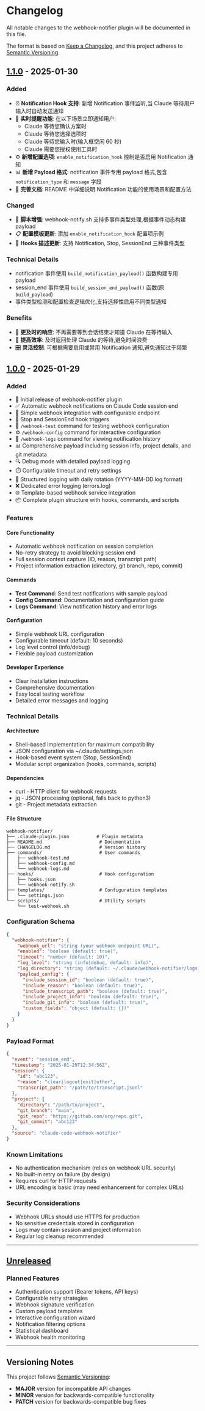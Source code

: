 # Changelog

All notable changes to the webhook-notifier plugin will be documented in this file.

The format is based on [Keep a Changelog](https://keepachangelog.com/en/1.0.0/),
and this project adheres to [Semantic Versioning](https://semver.org/spec/v2.0.0.html).

## [1.1.0] - 2025-01-30

### Added
- ⏰ **Notification Hook 支持**: 新增 Notification 事件监听,当 Claude 等待用户输入时自动发送通知
- 🔔 **实时提醒功能**: 在以下场景立即通知用户:
  - Claude 等待您确认方案时
  - Claude 等待您选择选项时
  - Claude 等待您输入时(输入框空闲 60 秒)
  - Claude 需要您授权使用工具时
- ⚙️ **新增配置选项**: `enable_notification_hook` 控制是否启用 Notification 通知
- 📊 **新增 Payload 格式**: notification 事件专用 payload 格式,包含 `notification_type` 和 `message` 字段
- 📝 **完善文档**: README 中详细说明 Notification 功能的使用场景和配置方法

### Changed
- 🔄 **脚本增强**: webhook-notify.sh 支持多事件类型处理,根据事件动态构建 payload
- 📋 **配置模板更新**: 添加 `enable_notification_hook` 配置项示例
- 📖 **Hooks 描述更新**: 支持 Notification, Stop, SessionEnd 三种事件类型

### Technical Details
- notification 事件使用 `build_notification_payload()` 函数构建专用 payload
- session_end 事件使用 `build_session_end_payload()` 函数(原 `build_payload`)
- 事件类型检测和配置检查逻辑优化,支持选择性启用不同类型通知

### Benefits
- 🎯 **更及时的响应**: 不再需要等到会话结束才知道 Claude 在等待输入
- 💪 **提高效率**: 及时返回处理 Claude 的等待,避免时间浪费
- 🎛️ **灵活控制**: 可根据需要启用或禁用 Notification 通知,避免通知过于频繁

## [1.0.0] - 2025-01-29

### Added
- 🎉 Initial release of webhook-notifier plugin
- ✅ Automatic webhook notifications on Claude Code session end
- 🔗 Simple webhook integration with configurable endpoint
- 🎯 Stop and SessionEnd hook triggers
- 🧪 `/webhook-test` command for testing webhook configuration
- ⚙️ `/webhook-config` command for interactive configuration
- 📝 `/webhook-logs` command for viewing notification history
- 📊 Comprehensive payload including session info, project details, and git metadata
- 🔍 Debug mode with detailed payload logging
- ⏱️ Configurable timeout and retry settings
- 📁 Structured logging with daily rotation (YYYY-MM-DD.log format)
- ❌ Dedicated error logging (errors.log)
- 🌐 Template-based webhook service integration
- 📦 Complete plugin structure with hooks, commands, and scripts

### Features

#### Core Functionality
- Automatic webhook notification on session completion
- No-retry strategy to avoid blocking session end
- Full session context capture (ID, reason, transcript path)
- Project information extraction (directory, git branch, repo, commit)

#### Commands
- **Test Command**: Send test notifications with sample payload
- **Config Command**: Documentation and configuration guide
- **Logs Command**: View notification history and error logs

#### Configuration
- Simple webhook URL configuration
- Configurable timeout (default: 10 seconds)
- Log level control (info/debug)
- Flexible payload customization

#### Developer Experience
- Clear installation instructions
- Comprehensive documentation
- Easy local testing workflow
- Detailed error messages and logging

### Technical Details

#### Architecture
- Shell-based implementation for maximum compatibility
- JSON configuration via ~/.claude/settings.json
- Hook-based event system (Stop, SessionEnd)
- Modular script organization (hooks, commands, scripts)

#### Dependencies
- curl - HTTP client for webhook requests
- jq - JSON processing (optional, falls back to python3)
- git - Project metadata extraction

#### File Structure
```
webhook-notifier/
├── .claude-plugin.json          # Plugin metadata
├── README.md                     # Documentation
├── CHANGELOG.md                  # Version history
├── commands/                     # User commands
│   ├── webhook-test.md
│   ├── webhook-config.md
│   └── webhook-logs.md
├── hooks/                        # Hook configuration
│   ├── hooks.json
│   └── webhook-notify.sh
├── templates/                    # Configuration templates
│   └── settings.json
└── scripts/                      # Utility scripts
    └── test-webhook.sh
```

### Configuration Schema

```json
{
  "webhook-notifier": {
    "webhook_url": "string (your webhook endpoint URL)",
    "enabled": "boolean (default: true)",
    "timeout": "number (default: 10)",
    "log_level": "string (info|debug, default: info)",
    "log_directory": "string (default: ~/.claude/webhook-notifier/logs)",
    "payload_config": {
      "include_session_id": "boolean (default: true)",
      "include_reason": "boolean (default: true)",
      "include_transcript_path": "boolean (default: true)",
      "include_project_info": "boolean (default: true)",
      "include_git_info": "boolean (default: true)",
      "custom_fields": "object (default: {})"
    }
  }
}
```

### Payload Format

```json
{
  "event": "session_end",
  "timestamp": "2025-01-29T12:34:56Z",
  "session": {
    "id": "abc123",
    "reason": "clear|logout|exit|other",
    "transcript_path": "/path/to/transcript.jsonl"
  },
  "project": {
    "directory": "/path/to/project",
    "git_branch": "main",
    "git_repo": "https://github.com/org/repo.git",
    "git_commit": "abc123"
  },
  "source": "claude-code-webhook-notifier"
}
```

### Known Limitations
- No authentication mechanism (relies on webhook URL security)
- No built-in retry on failure (by design)
- Requires curl for HTTP requests
- URL encoding is basic (may need enhancement for complex URLs)

### Security Considerations
- Webhook URLs should use HTTPS for production
- No sensitive credentials stored in configuration
- Logs may contain session and project information
- Regular log cleanup recommended

---

## [Unreleased]

### Planned Features
- Authentication support (Bearer tokens, API keys)
- Configurable retry strategies
- Webhook signature verification
- Custom payload templates
- Interactive configuration wizard
- Notification filtering options
- Statistical dashboard
- Webhook health monitoring

---

## Versioning Notes

This project follows [Semantic Versioning](https://semver.org/):
- **MAJOR** version for incompatible API changes
- **MINOR** version for backwards-compatible functionality
- **PATCH** version for backwards-compatible bug fixes

[1.1.0]: https://github.com/ZephyrDeng/cc-plugins/releases/tag/webhook-notifier-v1.1.0
[1.0.0]: https://github.com/ZephyrDeng/cc-plugins/releases/tag/webhook-notifier-v1.0.0
[Unreleased]: https://github.com/ZephyrDeng/cc-plugins/compare/webhook-notifier-v1.1.0...HEAD
